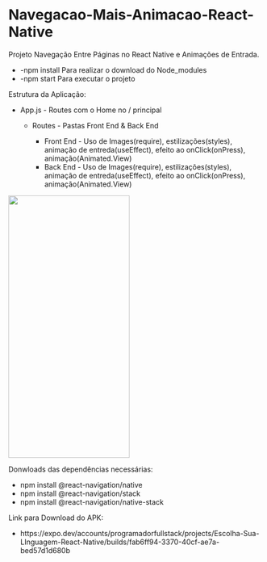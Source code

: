 # Navegacao-Mais-Animacao-React-Native

<p>Projeto Navegação Entre Páginas no React Native e Animações de Entrada.</p>

<ul>
  <li>-npm install Para realizar o download do Node_modules</li>
  <li>-npm start Para executar o projeto</li>
</ul>

<p>Estrutura da Aplicação:</p>
<ul>
  <li> App.js - Routes com o Home no / principal</li>
    <ul>
      <li>Routes - Pastas Front End & Back End</li>
        <ul>
            <li>Front End - Uso de Images(require), estilizações(styles), animação de entreda(useEffect), efeito ao onClick(onPress), animação(Animated.View)</li> 
          <li>Back End - Uso de Images(require), estilizações(styles), animação de entreda(useEffect), efeito ao onClick(onPress), animação(Animated.View)</li>
        </ul>
    </ul>
</ul>

<image src="https://i.ibb.co/qRYCMV7/print-result.png" width="240px" height="520px"/>

<p>Donwloads das dependências necessárias:</p>
<ul>
  <li>npm install @react-navigation/native</li>
  <li>npm install @react-navigation/stack</li>
  <li>npm install @react-navigation/native-stack</li>
 </ul>

<p>Link para Download do APK:</p>
<ul>
  <li>https://expo.dev/accounts/programadorfullstack/projects/Escolha-Sua-LInguagem-React-Native/builds/fab6ff94-3370-40cf-ae7a-bed57d1d680b</li>
</ul>
